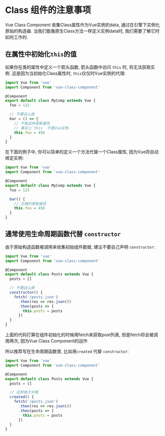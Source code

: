 # Class 组件的注意事项

Vue Class Component 收集Class属性作为Vue实例的data, 通过在引擎下实例化原始的构造器. 当我们能像原生Class方法一样定义实例data时, 我们需要了解它时如何工作的.

## 在属性中初始化`this`的值

如果你在类的属性中定义一个箭头函数, 箭头函数中访问 `this` 时, 将无法获取实例. 这是因为当初始化Class属性时, `this`仅仅时Vue实例的代理:

```js
import Vue from 'vue'
import Component from 'vue-class-component'

@Component
export default class MyComp extends Vue {
  foo = 123

  // 不要这么做
  bar = () => {
    // 不能这样更新属性
    // 事实上`this` 不是Vue实例.
    this.foo = 456
  }
}
```

在下面的例子中, 你可以简单的定义一个方法代替一个Class属性, 因为Vue将自动绑定实例:

```js
import Vue from 'vue'
import Component from 'vue-class-component'

@Component
export default class MyComp extends Vue {
  foo = 123

  bar() {
    // 正确的更新属性
    this.foo = 456
  }
}
```

## 通常使用生命周期函数代替 `constructor`

由于原始构造函数被调用来收集初始组件数据, 建议不要自己声明 `constructor`:

```js
import Vue from 'vue'
import Component from 'vue-class-component'

@Component
export default class Posts extends Vue {
  posts = []

  // 不要这么做
  constructor() {
    fetch('/posts.json')
      .then(res => res.json())
      .then(posts => {
        this.posts = posts
      })
  }
}
```

上面的代码打算在组件初始化的时候用fetch来获取post列表, 但是fetch将会被调用两次, 因为Vue Class Component的运作

所以推荐写在生命周期函数里, 比如用`created` 代替 `constructor`:

```js
import Vue from 'vue'
import Component from 'vue-class-component'

@Component
export default class Posts extends Vue {
  posts = []

  // 这样做才对哦
  created() {
    fetch('/posts.json')
      .then(res => res.json())
      .then(posts => {
        this.posts = posts
      })
  }
}
```